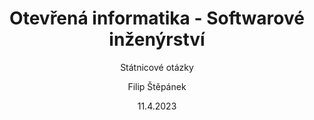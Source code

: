 ---
title: "Otevřená informatika - Softwarové inženýrství"
author: [Filip Štěpánek]
date: "11.4.2023"
subtitle: "Státnicové otázky"
lang: "en"
titlepage: true
toc-own-page: true

...
